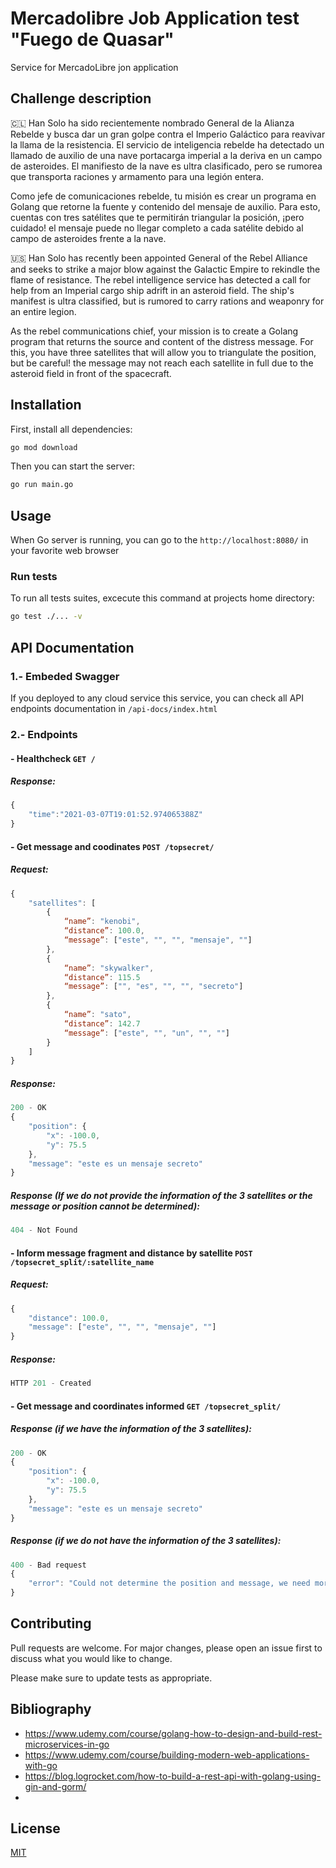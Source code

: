 # Mercadolibre Job Application test "Fuego de Quasar"

Service for MercadoLibre jon application

## Challenge description

🇨🇱 Han Solo ha sido recientemente nombrado General de la Alianza Rebelde y busca dar un gran golpe contra el Imperio Galáctico para reavivar la llama de la resistencia. 
El servicio de inteligencia rebelde ha detectado un llamado de auxilio de una nave portacarga imperial a la deriva en un campo de asteroides. El manifiesto de la nave es ultra clasificado, pero se rumorea que transporta raciones y armamento para una legión entera.

Como jefe de comunicaciones rebelde, tu misión es crear un programa en Golang que retorne la fuente y contenido del mensaje de auxilio. Para esto, cuentas con tres satélites que te permitirán triangular la posición, ¡pero cuidado! el mensaje puede no llegar completo a cada satélite debido al campo de asteroides frente a la nave. 


🇺🇸 Han Solo has recently been appointed General of the Rebel Alliance and seeks to strike a major blow against the Galactic Empire to rekindle the flame of resistance.
The rebel intelligence service has detected a call for help from an Imperial cargo ship adrift in an asteroid field. The ship's manifest is ultra classified, but is rumored to carry rations and weaponry for an entire legion.

As the rebel communications chief, your mission is to create a Golang program that returns the source and content of the distress message. For this, you have three satellites that will allow you to triangulate the position, but be careful! the message may not reach each satellite in full due to the asteroid field in front of the spacecraft.

## Installation

First, install all dependencies:
```bash
go mod download
```
Then you can start the server:

```bash
go run main.go
```

## Usage

When Go server is running, you can go to the `http://localhost:8080/` in your favorite web browser

### Run tests
To run all tests suites, excecute this command at projects home directory:

```bash
go test ./... -v
```

## API Documentation

### 1.- Embeded Swagger
If you deployed to any cloud service this service, you can check all API endpoints documentation in `/api-docs/index.html` 

### 2.- Endpoints

#### - Healthcheck `GET /`
##### Response:
```javascript
{
    "time":"2021-03-07T19:01:52.974065388Z"
}
```

#### - Get message and coodinates `POST /topsecret/`
##### Request:
```javascript
{ 
    "satellites": [ 
        { 
            “name”: "kenobi", 
            “distance”: 100.0, 
            “message”: ["este", "", "", "mensaje", ""] 
        }, 
        { 
            “name”: "skywalker", 
            “distance”: 115.5 
            “message”: ["", "es", "", "", "secreto"] 
        }, 
        { 
            “name”: "sato", 
            “distance”: 142.7 
            “message”: ["este", "", "un", "", ""] 
        } 
    ] 
}

```
##### Response:
```javascript
200 - OK
{ 
    "position": { 
        "x": -100.0, 
        "y": 75.5 
    }, 
    "message": "este es un mensaje secreto" 
} 
```

##### Response (If we do not provide the information of the 3 satellites or the message or position cannot be determined):
```javascript
404 - Not Found 
```

#### - Inform message fragment and distance by satellite `POST /topsecret_split/:satellite_name`
##### Request:
```javascript
{ 
    "distance": 100.0, 
    "message": ["este", "", "", "mensaje", ""] 
}
```
##### Response:
```javascript
HTTP 201 - Created
```

#### - Get message and coordinates informed `GET /topsecret_split/`
##### Response (if we have the information of the 3 satellites):
```javascript
200 - OK
{ 
    "position": { 
        "x": -100.0, 
        "y": 75.5 
    }, 
    "message": "este es un mensaje secreto" 
} 
```

##### Response (if we do not have the information of the 3 satellites):
```javascript
400 - Bad request
{ 
    "error": "Could not determine the position and message, we need more information" 
} 
```

## Contributing
Pull requests are welcome. For major changes, please open an issue first to discuss what you would like to change.

Please make sure to update tests as appropriate.

## Bibliography
- https://www.udemy.com/course/golang-how-to-design-and-build-rest-microservices-in-go
- https://www.udemy.com/course/building-modern-web-applications-with-go
- https://blog.logrocket.com/how-to-build-a-rest-api-with-golang-using-gin-and-gorm/
- 

## License
[MIT](https://choosealicense.com/licenses/mit/)
